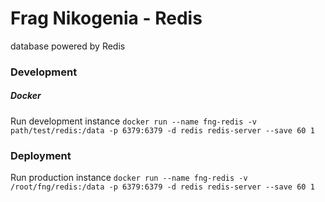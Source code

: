 # Frag Nikogenia - Redis
database powered by Redis

### Development

##### Docker

Run development instance
`docker run --name fng-redis -v path/test/redis:/data -p 6379:6379 -d redis redis-server --save 60 1`

### Deployment

Run production instance
`docker run --name fng-redis -v /root/fng/redis:/data -p 6379:6379 -d redis redis-server --save 60 1`
